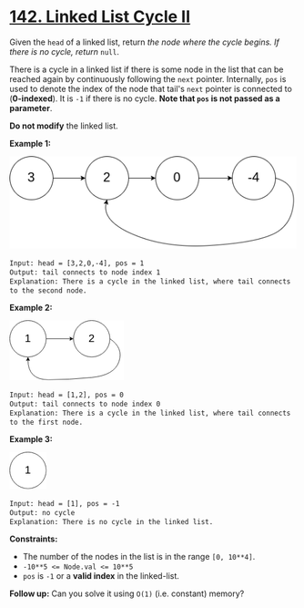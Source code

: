 # [142. Linked List Cycle II](https://leetcode.com/problems/linked-list-cycle-ii/)

Given the `head` of a linked list, return _the node where the cycle begins. If there is no cycle, return_ `null`.

There is a cycle in a linked list if there is some node in the list that can be reached again by continuously following the `next` pointer. Internally, `pos` is used to denote the index of the node that tail's `next` pointer is connected to (**0-indexed**). It is `-1` if there is no cycle. **Note that `pos` is not passed as a parameter**.

**Do not modify** the linked list.

**Example 1:**

![circularlinkedlist](circularlinkedlist.png)

    Input: head = [3,2,0,-4], pos = 1
    Output: tail connects to node index 1
    Explanation: There is a cycle in the linked list, where tail connects to the second node.

**Example 2:**

![circularlinkedlist_test2](circularlinkedlist_test2.png)

    Input: head = [1,2], pos = 0
    Output: tail connects to node index 0
    Explanation: There is a cycle in the linked list, where tail connects to the first node.

**Example 3:**

![circularlinkedlist_test3](circularlinkedlist_test3.png)

    Input: head = [1], pos = -1
    Output: no cycle
    Explanation: There is no cycle in the linked list.

**Constraints:**

- The number of the nodes in the list is in the range `[0, 10**4]`.
- `-10**5 <= Node.val <= 10**5`
- `pos` is `-1` or a **valid index** in the linked-list.

**Follow up:** Can you solve it using `O(1)` (i.e. constant) memory?
